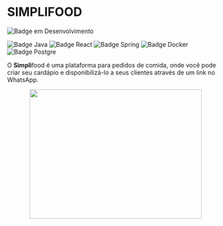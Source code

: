 # SIMPLIFOOD


![Badge em Desenvolvimento](http://img.shields.io/static/v1?label=STATUS&message=EM%20DESENVOLVIMENTO&color=GREEN&style=for-the-badge) 

![Badge Java](https://img.shields.io/badge/Java-ED8B00?style=for-the-badge&logo=java&logoColor=white)    ![Badge React](https://img.shields.io/badge/React-20232A?style=for-the-badge&logo=react&logoColor=61DAFB) ![Badge Spring](https://img.shields.io/badge/Spring-6DB33F?style=for-the-badge&logo=spring&logoColor=white) ![Badge Docker](https://img.shields.io/badge/Docker-2496ED?style=for-the-badge&logo=docker&logoColor=white) ![Badge Postgre](https://img.shields.io/badge/PostgreSQL-316192?style=for-the-badge&logo=postgresql&logoColor=white)

O **Simpli**food é uma plataforma para pedidos de comida, onde você pode criar seu cardápio e disponibilizá-lo a seus clientes através de um link no WhatsApp. 

<p align="center">
  <img width="400" height="300" src="app/src/assets/toReadme/order_img.gif" />
</p>
